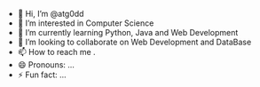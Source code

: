 - 👋 Hi, I’m @atg0dd
- 👀 I’m interested in Computer Science 
- 🌱 I’m currently learning Python, Java and Web Development
- 💞️ I’m looking to collaborate on Web Development and DataBase
- 📫 How to reach me .
- 😄 Pronouns: ...
- ⚡ Fun fact: ...

<!---
atg0dd/atg0dd is a ✨ special ✨ repository because its `README.md` (this file) appears on your GitHub profile.
You can click the Preview link to take a look at your changes.
--->
